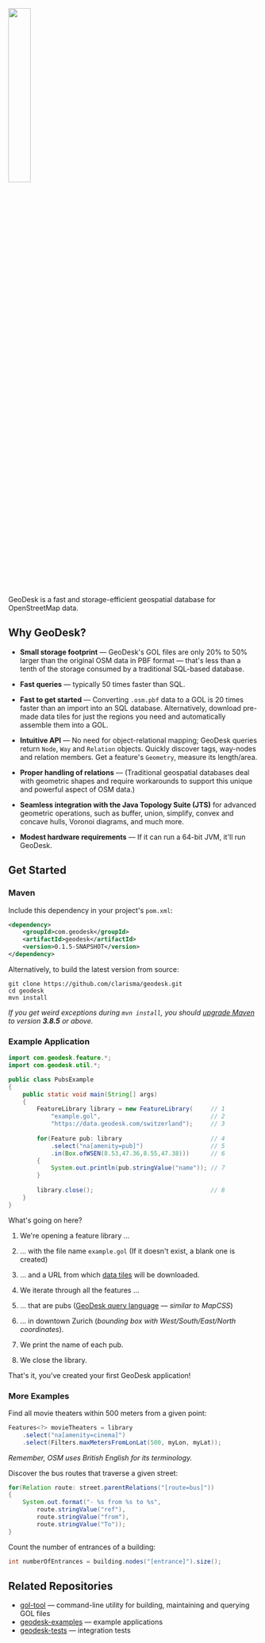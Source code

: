 <img src="https://docs.geodesk.com/img/logo2.png" width="30%">

GeoDesk is a fast and storage-efficient geospatial database for OpenStreetMap data.

## Why GeoDesk?

- **Small storage footprint** &mdash; GeoDesk's GOL files are only 20% to 50% larger than the original OSM data in PBF format &mdash; that's less than a tenth of the storage consumed by a traditional SQL-based database.

- **Fast queries** &mdash; typically 50 times faster than SQL. 

- **Fast to get started** &mdash; Converting `.osm.pbf` data to a GOL is 20 times faster than an import into an SQL database. Alternatively, download pre-made data tiles for just the regions you need and automatically assemble them into a GOL.

- **Intuitive API** &mdash; No need for object-relational mapping; GeoDesk queries return `Node`, `Way` and `Relation` objects. Quickly discover tags, way-nodes and relation members. Get a feature's `Geometry`, measure its length/area. 
 
- **Proper handling of relations** &mdash; (Traditional geospatial databases deal with geometric shapes and require workarounds to support this unique and powerful aspect of OSM data.)

- **Seamless integration with the Java Topology Suite (JTS)** for advanced geometric operations, such as buffer, union, simplify, convex and concave hulls, Voronoi diagrams, and much more.

- **Modest hardware requirements** &mdash; If it can run a 64-bit JVM, it'll run GeoDesk.
 
## Get Started

### Maven

Include this dependency in your project's `pom.xml`:

```xml
<dependency>
    <groupId>com.geodesk</groupId>
    <artifactId>geodesk</artifactId>
    <version>0.1.5-SNAPSHOT</version>
</dependency>
```

Alternatively, to build the latest version from source:

```
git clone https://github.com/clarisma/geodesk.git
cd geodesk
mvn install
```

*If you get weird exceptions during `mvn install`, you should [upgrade Maven](https://maven.apache.org/download.cgi) to version **3.8.5** or above.*

### Example Application

```java
import com.geodesk.feature.*;
import com.geodesk.util.*;

public class PubsExample
{
    public static void main(String[] args)
    {
        FeatureLibrary library = new FeatureLibrary(     // 1    
            "example.gol",                               // 2
            "https://data.geodesk.com/switzerland");     // 3
        
        for(Feature pub: library                         // 4
            .select("na[amenity=pub]")                   // 5
            .in(Box.ofWSEN(8.53,47.36,8.55,47.38)))      // 6
        {
            System.out.println(pub.stringValue("name")); // 7
        }
        
        library.close();                                 // 8
    }
}
```

What's going on here?

1. We're opening a feature library ...

2. ... with the file name `example.gol` (If it doesn't exist, a blank one is created)

3. ... and a URL from which [data tiles](https://docs.geodesk.com/libraries) will be downloaded.

4. We iterate through all the features ...

5. ... that are pubs ([GeoDesk query language](https://docs.geodesk.com/goql) &mdash; *similar to MapCSS*)

6. ... in downtown Zurich (*bounding box with West/South/East/North coordinates*).

7. We print the name of each pub.

8. We close the library.

That's it, you've created your first GeoDesk application! 

### More Examples

Find all movie theaters within 500 meters from a given point:

```java
Features<?> movieTheaters = library
    .select("na[amenity=cinema]")
    .select(Filters.maxMetersFromLonLat(500, myLon, myLat));
```

*Remember, OSM uses British English for its terminology.*

Discover the bus routes that traverse a given street:

```java
for(Relation route: street.parentRelations("[route=bus]"))
{
    System.out.format("- %s from %s to %s",
        route.stringValue("ref"),
        route.stringValue("from"),
        route.stringValue("To"));
}
```

Count the number of entrances of a building:

```java
int numberOfEntrances = building.nodes("[entrance]").size();
```

## Related Repositories

- [gol-tool](http://www.github.com/clarisma/gol-tool) &mdash; command-line utility for building, maintaining and querying GOL files
- [geodesk-examples](http://www.github.com/clarisma/geodesk-examples) &mdash; example applications
- [geodesk-tests](http://www.github.com/clarisma/geodesk-tests) &mdash; integration tests
